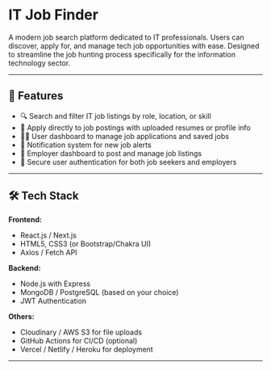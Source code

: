 # IT Job Finder

A modern job search platform dedicated to IT professionals. Users can discover, apply for, and manage tech job opportunities with ease. Designed to streamline the job hunting process specifically for the information technology sector.

---

## 🚀 Features

- 🔍 Search and filter IT job listings by role, location, or skill
- 📄 Apply directly to job postings with uploaded resumes or profile info
- 🧑‍💻 User dashboard to manage job applications and saved jobs
- 🔔 Notification system for new job alerts
- 💼 Employer dashboard to post and manage job listings
- 🔐 Secure user authentication for both job seekers and employers

---

## 🛠️ Tech Stack

**Frontend:**
- React.js / Next.js
- HTML5, CSS3 (or Bootstrap/Chakra UI)
- Axios / Fetch API

**Backend:**
- Node.js with Express
- MongoDB / PostgreSQL (based on your choice)
- JWT Authentication

**Others:**
- Cloudinary / AWS S3 for file uploads
- GitHub Actions for CI/CD (optional)
- Vercel / Netlify / Heroku for deployment

---
